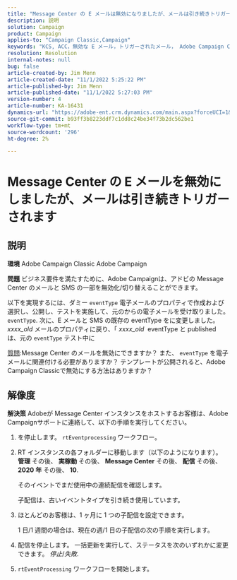 ```yaml
---
title: "Message Center の E メールは無効になりましたが、メールは引き続きトリガーされます"
description: 説明
solution: Campaign
product: Campaign
applies-to: "Campaign Classic,Campaign"
keywords: "KCS, ACC，無効な E メール，トリガーされたメール， Adobe Campaign Classic, Adobe Campaign，トラブルシューティング"
resolution: Resolution
internal-notes: null
bug: false
article-created-by: Jim Menn
article-created-date: "11/1/2022 5:25:22 PM"
article-published-by: Jim Menn
article-published-date: "11/1/2022 5:27:03 PM"
version-number: 4
article-number: KA-16431
dynamics-url: "https://adobe-ent.crm.dynamics.com/main.aspx?forceUCI=1&pagetype=entityrecord&etn=knowledgearticle&id=ded77429-0a5a-ed11-9561-6045bd006a22"
source-git-commit: b93ff3b8223ddf7c1dd8c24be34f73b2dc562be1
workflow-type: tm+mt
source-wordcount: '296'
ht-degree: 2%

---
```


# Message Center の E メールを無効にしましたが、メールは引き続きトリガーされます

## 説明


<b>環境</b>
Adobe Campaign Classic Adobe Campaign

<b>問題</b>
ビジネス要件を満たすために、Adobe Campaignは、アドビの Message Center のメールと SMS の一部を無効化/切り替えることができます。

以下を実現するには、ダミー `eventType` 電子メールのプロパティで作成および選択し、公開し、テストを実施して、元のからの電子メールを受け取りました。 `eventType`.
次に、E メールと SMS の既存の eventType をに変更しました。 *xxxx_old* メールのプロパティに戻り、「 *xxxx_old*  eventType と published は、元の `eventType` テスト中に

<u>質問</u>:Message Center のメールを無効にできますか？
また、 `eventType` を電子メールに関連付ける必要がありますか？
テンプレートが公開されると、Adobe Campaign Classicで無効にする方法はありますか？


## 解像度


<b>解決策</b>
Adobeが Message Center インスタンスをホストするお客様は、Adobe Campaignサポートに連絡して、以下の手順を実行してください。

1. を停止します。 `rtEventprocessing` ワークフロー。
2. RT インスタンスの各フォルダーに移動します（以下のようになります）。 <b>管理</b> その後、 <b>実稼動</b> その後、 <b>Message Center</b> その後、 <b>配信</b> その後、 <b>2020 年</b> その後、 <b>10</b>.

   そのイベントでまだ使用中の連続配信を確認します。

   子配信は、古いイベントタイプを引き続き使用しています。
3. ほとんどのお客様は、1 ヶ月に 1 つの子配信を設定できます。

   1 日/1 週間の場合は、現在の週/1 日の子配信の次の手順を実行します。
4. 配信を停止します。 一括更新を実行して、ステータスを次のいずれかに変更できます。 *停止*/*失敗*.
5. `rtEventProcessing` ワークフローを開始します。

